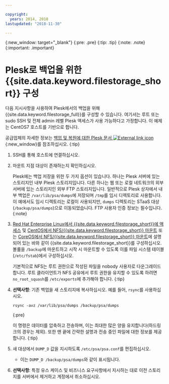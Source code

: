 ```yaml
---

copyright:
  years: 2014, 2018
lastupdated: "2018-11-30"

---
```

{:new_window: target="_blank"}
{:pre: .pre}
{:tip: .tip}
{:note: .note}
{:important: .important}

# Plesk로 백업을 위한 {{site.data.keyword.filestorage_short}} 구성

다음 지시사항을 사용하여 Plesk에서의 백업을 위해 {{site.data.keyword.filestorage_full}}를 구성할 수 있습니다. 여기서는 루트 또는 sudo SSH 및 전체 admin 레벨 Plesk 액세스가 사용 가능하다고 가정합니다. 이 예제는 CentOS7 호스트를 기반으로 합니다.

공급업체의 자세한 정보는 [백업 및 복원에 대한 Plesk 문서 ![External link icon](../../icons/launch-glyph.svg "External link icon")](https://docs.plesk.com/en-US/12.5/administrator-guide/backing-up-and-restoration.59256/){:new_window}를 참조하십시오.
{:tip}

1. SSH를 통해 호스트에 연결하십시오.
2. 마운트 지점 대상이 존재하는지 확인하십시오. <br />

   Plesk에는 백업 저장을 위한 두 가지 옵션이 있습니다. 하나는 Plesk 서버에 있는 스토리지인 내부 Plesk 스토리지입니다. 다른 하나는 웹 또는 로컬 네트워크의 외부 서버에 있는 스토리지인 외부 FTP 스토리지입니다. 일반적으로 Plesk 상자에서 내부 백업은 `/var/lib/psa/dumps`에 저장되며 `/tmp`를 임시 디렉토리로 사용합니다. 이 예에서도 임시 디렉토리는 로컬이 사용되지만, `dumps` 디렉토리는 STaaS 대상(`/backup/psa/dumps`)으로 이동되었습니다. FTP 사용자 인증 정보는 필수입니다.
   {:note}
3. [Red Hat Enterprise Linux에서 {{site.data.keyword.filestorage_short}}에 액세스](accessing-file-storage-linux.html) 및 [CentOS에서 NFS/{{site.data.keyword.filestorage_short}} 마운트](mounting-nsf-file-storage.html) 또는 [CoreOS에서 NFS/{{site.data.keyword.filestorage_short}} 마운트](mounting-storage-coreos.html)에 설명되어 있는 바와 같이 {{site.data.keyword.filestorage_short}}를 구성하십시오. 볼륨을 `/backup`에 마운트하고 시작 시 마운트할 수 있도록 이를 파일 시스템 테이블(`/etc/fstab`)에서 구성하십시오. <br />

   기본적으로 NFS는 루트 권한으로 작성된 파일을 nobody 사용자로 다운그레이드합니다. 루트 클라이언트가 NFS 공유에서 루트 권한을 유지할 수 있도록 하려면 `no_root_squash`를 `/etc/exports`에 추가해야 합니다.
   {:tip}
4. **선택사항**: 기존 백업을 새 스토리지에 복사하십시오. 예를 들어, `rsync`를 사용하십시오.
   ```
   rsync -avz /var/lib/psa/dumps /backup/psa/dumps
   ```
   {:pre}

   이 명령은 데이터를 압축하고 전송하며, 이는 최대한 많은 양을 유지합니다(하드링크의 경우는 제외). 또한 맨 끝에 간략한 설명과 전송 중인 파일에 대한 정보를 제공합니다.
   {:tip}
5. 새 대상에서 `DUMP_D` 값을 지시하도록 `/etc/psa/psa.conf`를 편집하십시오.
    - 이는 `DUMP_D /backup/psa/dumps`와 같이 표시됩니다.
6. **선택사항**: 특정 유스 케이스 및 비즈니스 요구사항에서 지시하는 대로 이전 스토리지를 서버에서 제거하고 계정에서 취소하십시오.
